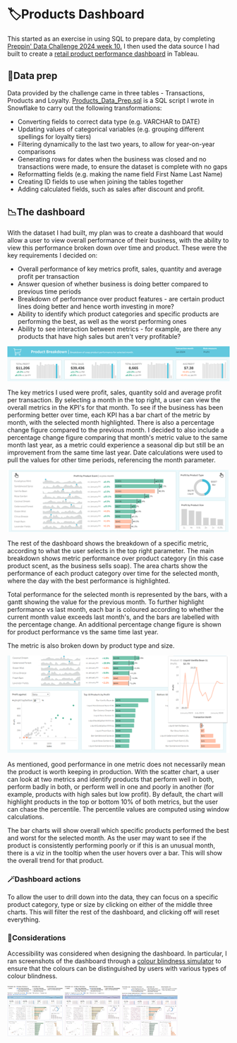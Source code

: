 # 🏷️Products Dashboard
<p>
This started as an exercise in using SQL to prepare data, by completing <a href = "https://preppindata.blogspot.com/2024/03/2024-week-10-preppin-for-pulse.html">Preppin' Data Challenge 2024 week 10.</a> I then used the   data source I had built to create a <a href="https://public.tableau.com/app/profile/dorinna/viz/ProductsDashboard_17155989437130/Dashboard1">retail product performance dashboard</a> in Tableau.
</p>

## 🔨Data prep
<p>Data provided by the challenge came in three tables - Transactions, Products and Loyalty. <a href="https://github.com/dori104/ProductsDashboard/blob/main/Products_Data_Prep.sql">Products_Data_Prep.sql</a> is a SQL script I wrote in Snowflake to carry out the following transformations:</p>
 <ul>
  <li>Converting fields to correct data type (e.g. VARCHAR to DATE)</li>
  <li>Updating values of categorical variables (e.g. grouping different spellings for loyalty tiers)</li>
  <li>Filtering dynamically to the last two years, to allow for year-on-year comparisons</li>
  <li>Generating rows for dates when the business was closed and no transactions were made, to ensure the dataset is complete with no gaps</li>
  <li>Reformatting fields (e.g. making the name field First Name Last Name)</li>
  <li>Creating ID fields to use when joining the tables together</li>
  <li>Adding calculated fields, such as sales after discount and profit.</li>
</ul>

## 📉The dashboard
<p>With the dataset I had built, my plan was to create a dashboard that would allow a user to view overall performance of their business, with the ability to view this performance broken down over time and product. These were the key requirements I decided on:</p>
<ul>
  <li>Overall performance of key metrics profit, sales, quantity and average profit per transaction</li>
  <li>Answer quesion of whether business is doing better compared to previous time periods</li>
  <li>Breakdown of performance over product features - are certain product lines doing better and hence worth investing in more?</li>
  <li>Ability to identify which product categories and specific products are performing the best, as well as the worst performing ones</li>
  <li>Ability to see interaction between metrics - for example, are there any products that have high sales but aren't very profitable?</li>
</ul>
<img src="https://github.com/dori104/ProductsDashboard/blob/main/Products%20Dashboard%201.png"> 
<p>The key metrics I used were profit, sales, quantity sold and average profit per transaction. By selecting a month in the top right, a user can view the overall metrics in the KPI's for that month. To see if the business has been performing better over time, each KPI has a bar chart of the metric by month, with the selected month highlighted. There is also a percentage change figure compared to the previous month. I decided to also include a percentage change figure comparing that month's metric value to the same month last year, as a metric could experience a seasonal dip but still be an improvement from the same time last year.
Date calculations were used to pull the values for other time periods, referencing the month parameter.</p>
<img src="https://github.com/dori104/ProductsDashboard/blob/main/Products%20Dashboard%202.png">
<p>The rest of the dashboard shows the breakdown of a specific metric, according to what the user selects in the top right parameter. The main breakdown shows metric performance over product category (in this case product scent, as the business sells soap). The area charts show the performance of each product category over time for the selected month, where the day with the best performance is highlighted.</p>
<p>Total performance for the selected month is represented by the bars, with a gantt showing the value for the previous month. To further highlight performance vs last month, each bar is coloured according to whether the current month value exceeds last month's, and the bars are labelled with the percentage change. An additional percentage change figure is shown for product performance vs the same time last year.</p>
<p>The metric is also broken down by product type and size.</p>
<img src="https://github.com/dori104/ProductsDashboard/blob/main/Products%20Dashboard%203.png">
<p>As mentioned, good performance in one metric does not necessarily mean the product is worth keeping in production. With the scatter chart, a user can look at two metrics and identify products that perform well in both, perform badly in both, or perform well in one and poorly in another (for example, products with high sales but low profit). By default, the chart will highlight products in the top or bottom 10% of both metrics, but the user can chase the percentile. The percentile values are computed using window calculations.</p>
<p>The bar charts will show overall which specific products performed the best and worst for the selected month. As the user may want to see if the product is consistently performing poorly or if this is an unusual month, there is a viz in the tooltip when the user hovers over a bar. This will show the overall trend for that product.</p>

### 🪄Dashboard actions
To allow the user to drill down into the data, they can focus on a specific product category, type or size by clicking on either of the middle three charts. This will filter the rest of the dashboard, and clicking off will reset everything.

### 📝Considerations
<p>Accessibility was considered when designing the dashboard. In particular, I ran screenshots of the dashboard through a <a href="https://www.color-blindness.com/coblis-color-blindness-simulator/">colour blindness simulator</a> to ensure that the colours can be distinguished by users with various types of colour blindness.</p>
<img src="https://github.com/dori104/ProductsDashboard/blob/main/Products%20Dashboard%20-%20Protanomaly.png" width="25%">
<img src="https://github.com/dori104/ProductsDashboard/blob/main/Products%20Dashboard%20-%20Protanopia.png" width="25%">
<img src="https://github.com/dori104/ProductsDashboard/blob/main/Products%20Dashboard%20Deuteranomaly.png" width="25%">

